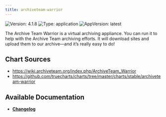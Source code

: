 ```yaml
---
title: archiveteam-warrior
---
```


![Version: 4.1.8](https://img.shields.io/badge/Version-4.1.8-informational?style=flat-square) ![Type: application](https://img.shields.io/badge/Type-application-informational?style=flat-square) ![AppVersion: latest](https://img.shields.io/badge/AppVersion-latest-informational?style=flat-square)

The Archive Team Warrior is a virtual archiving appliance. You can run it to help with the Archive Team archiving efforts. It will download sites and upload them to our archive—and it’s really easy to do!

## Chart Sources

- https://wiki.archiveteam.org/index.php/ArchiveTeam_Warrior
- https://github.com/truecharts/charts/tree/master/charts/stable/archiveteam-warrior

## Available Documentation

- [**Changelog**](./CHANGELOG.md)
